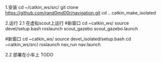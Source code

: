 1.安装
cd ~/catkin_ws/src/
git clone https://github.com/rand0md00r/navigation.git
cd ..
catkin_make_isolated


2.运行
2.1 在虚拟scout上运行
#新窗口
cd ~catkin_ws/
source devel/setup.bash
roslaunch scout_gazebo scout_gazebo.launch

#新窗口
cd ~catkin_ws/
source devel_isolated/setup.bash
cd ~catkin_ws/src/
roslaunch nav_run nav.launch


2.2 部署在小车上
TODO
